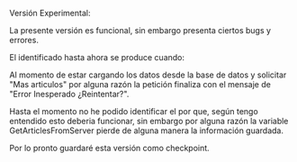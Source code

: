 Versión Experimental:

La presente versión es funcional, sin embargo presenta ciertos bugs y errores.

El identificado hasta ahora se produce cuando:


Al momento de estar cargando los datos desde la base de datos y solicitar "Mas articulos" por alguna razón la petición finaliza con el mensaje de "Error Inesperado ¿Reintentar?".

Hasta el momento no he podido identificar el por que, según tengo entendido esto deberia funcionar, sin embargo por alguna razón la variable GetArticlesFromServer pierde de alguna manera la información guardada.

Por lo pronto guardaré esta versión como checkpoint.